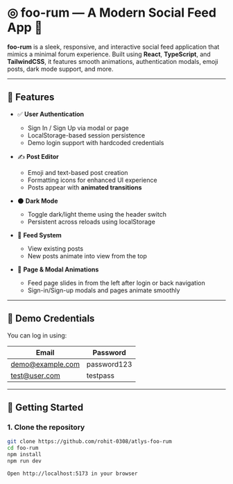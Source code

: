 # ◎ foo-rum — A Modern Social Feed App 🧵

**foo-rum** is a sleek, responsive, and interactive social feed application that mimics a minimal forum experience. Built using **React**, **TypeScript**, and **TailwindCSS**, it features smooth animations, authentication modals, emoji posts, dark mode support, and more.

---

## 🌟 Features

- ✅ **User Authentication**
  - Sign In / Sign Up via modal or page
  - LocalStorage-based session persistence
  - Demo login support with hardcoded credentials

- ✍️ **Post Editor**
  - Emoji and text-based post creation
  - Formatting icons for enhanced UI experience
  - Posts appear with **animated transitions**

- 🌑 **Dark Mode**
  - Toggle dark/light theme using the header switch
  - Persistent across reloads using localStorage

- 💬 **Feed System**
  - View existing posts
  - New posts animate into view from the top

- 🎥 **Page & Modal Animations**
  - Feed page slides in from the left after login or back navigation
  - Sign-in/Sign-up modals and pages animate smoothly

---

## 🔐 Demo Credentials

You can log in using:

| Email            | Password     |
|------------------|--------------|
| demo@example.com | password123  |
| test@user.com    | testpass     |

---

## 🚀 Getting Started

### 1. Clone the repository

```bash
git clone https://github.com/rohit-0308/atlys-foo-rum
cd foo-rum
npm install
npm run dev

Open http://localhost:5173 in your browser